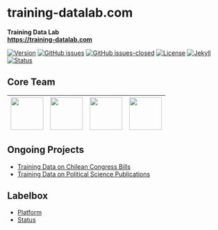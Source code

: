 # training-datalab.com
**Training Data Lab**\
**https://training-datalab.com**

[![Version](https://img.shields.io/badge/version-v1.3.4-blue.svg)](https://github.com/training-datalab/training-datalab.com/blob/master/changelog.txt) [![GitHub issues](https://img.shields.io/github/issues/training-datalab/training-datalab.com.svg)](https://github.com/training-datalab/training-datalab.com/issues/) [![GitHub issues-closed](https://img.shields.io/github/issues-closed/training-datalab/training-datalab.com.svg)](https://github.com/training-datalab/training-datalab.com/issues?q=is%3Aissue+is%3Aclosed) [![License](https://img.shields.io/badge/license-MIT-black)](https://github.com/training-datalab/training-datalab.com/blob/master/LICENSE) [![Jekyll](https://img.shields.io/badge/made%20with-Jekyll-1f425f.svg)](https://jekyllrb.com/) [![Status](https://img.shields.io/website-up-down-green-red/http/training-datalab.com.svg)](https://training-datalab.com)

## Core Team

| [<img src="https://avatars.githubusercontent.com/u/59541634?v=4" width="75px;"/>](https://github.com/bgonzalezbustamante) | [<img src="https://avatars.githubusercontent.com/u/60717875?v=4" width="75px;"/>](https://github.com/carlacisternasg) |  [<img src="https://avatars.githubusercontent.com/u/70457696?v=4" width="75px;"/>](https://github.com/janolivares) | [<img src="https://avatars.githubusercontent.com/u/26773927?v=4" width="75px;"/>](https://github.com/raco1979) |
|---|---|---|---|

## Ongoing Projects
- [Training Data on Chilean Congress Bills](https://training-datalab.com/projects/chilean-congress-bills.html)
- [Training Data on Political Science Publications](https://training-datalab.com/projects/political-science-publications.html)

## Labelbox
- [Platform](https://app.labelbox.com/)
- [Status](https://status.labelbox.com/)
